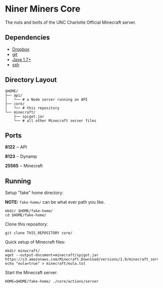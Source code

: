 # Niner Miners Core

The nuts and bolts of the UNC Charlotte Official Minecraft server.

## Dependencies

- [Dropbox](https://www.dropbox.com/install)
- [git](https://git-scm.com/)
- [Java 1.7+](https://java.com/en/download/)
- [ssh](http://www.openssh.com/)

## Directory Layout

```
$HOME/
├── api/
│   └── # a Node server running an API
├── core/
│   └── # this repository
└── minecraft/
    ├── spigot.jar
    └── # all other Minecraft server files
```

## Ports

**8122** ‒ API

**8123** ‒ Dynamp

**25565** ‒ Minecraft

## Running

Setup "fake" home directory:

**NOTE:** `fake-home/` can be what ever path you like.
```
mkdir $HOME/fake-home/
cd $HOME/fake-home/
```
Clone this repository:
```
git clone THIS_REPOSITORY core/
```
Quick setup of Minecraft files:
```
mkdir minecraft/
wget --output-document=minecraft/spigot.jar https://s3.amazonaws.com/Minecraft.Download/versions/1.9/minecraft_server.1.9.jar
echo "eula=true" > minecraft/eula.txt
```
Start the Minecraft server:
```
HOME=$HOME/fake-home/ ./core/actions/server
```
